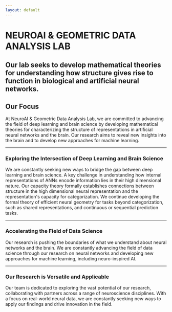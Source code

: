 ```yaml
---
layout: default
---
```


<!--Banner Content-->
<div class="banner">
  <div class="banner-content">
      <div class="col">
          <h1>NEUROAI & GEOMETRIC DATA ANALYSIS LAB</h1>
          <h2>Our lab seeks to develop mathematical theories for understanding how structure gives rise to function in biological and artificial neural networks.</h2>
      </div>
  </div><!--End of Row-->
</div>

<!--Introduction-->

<div class="section">
    <div class="row-box">
        <h2>Our Focus</h2>
        <p>At NeuroAI & Geometric Data Analysis Lab, we are committed to advancing the field of deep learning and brain science by developing mathematical theories for characterizing the structure of representations in artificial neural networks and the brain. Our research aims to reveal new insights into the brain and to develop new approaches for machine learning. </p>
        <hr>
        <h3>Exploring the Intersection of Deep Learning and Brain Science</h3>
        We are constantly seeking new ways to bridge the gap between deep learning and brain science. A key challenge in understanding how internal representations of ANNs encode information lies in their high dimensional nature. Our capacity theory formally establishes connections between structure in the high dimensional neural representation and the representation's capacity for categorization. We continue developing the formal theory of efficient neural geometry for tasks beyond categorization, such as shared representations, and continuous or sequential prediction tasks. 
        <hr>
        <h3>Accelerating the Field of Data Science</h3>
        Our research is pushing the boundaries of what we understand about neural networks and the brain. We are constantly advancing the field of data science through our research on neural networks and developing new approaches for machine learning, including neuro-inspired AI. 
        <hr>  
        <h3>Our Research is Versatile and Applicable</h3>
        Our team is dedicated to exploring the vast potential of our research, collaborating with partners across a range of neuroscience disciplines. With a focus on real-world neural data, we are constantly seeking new ways to apply our findings and drive innovation in the field. 
    </div>
</div>
<!--End of Introduction-->

